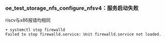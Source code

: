 ### oe_test_storage_nfs_configure_nfsv4：服务启动失败

riscv与x86报错均相同

```
+ systemctl stop firewalld
Failed to stop firewalld.service: Unit firewalld.service not loaded.
```

